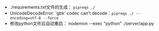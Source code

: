 - ./requirements.txt文件的生成： `pipreqs ./`
- UnicodeDecodeError: 'gbk' codec can't decode：`pipreqs ./ --encoding=utf-8 --force`
- 修改python文件后自动重启： nodemon --exec "python" ./server/app.py